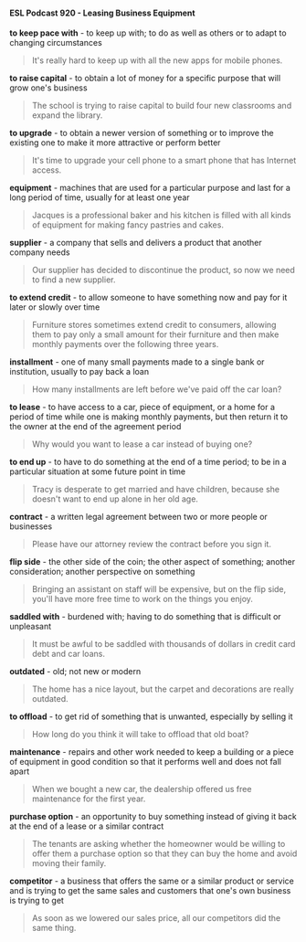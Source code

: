 #### ESL Podcast 920 - Leasing Business Equipment

**to keep pace with** - to keep up with; to do as well as others or to adapt to
changing circumstances

> It's really hard to keep up with all the new apps for mobile phones.

**to raise capital** - to obtain a lot of money for a specific purpose that will grow
one's business

> The school is trying to raise capital to build four new classrooms and expand
the library.

**to upgrade** - to obtain a newer version of something or to improve the existing
one to make it more attractive or perform better

> It's time to upgrade your cell phone to a smart phone that has Internet access.

**equipment** - machines that are used for a particular purpose and last for a long
period of time, usually for at least one year

> Jacques is a professional baker and his kitchen is filled with all kinds of
equipment for making fancy pastries and cakes.

**supplier** - a company that sells and delivers a product that another company
needs

> Our supplier has decided to discontinue the product, so now we need to find a
new supplier.

**to extend credit** - to allow someone to have something now and pay for it later
or slowly over time

> Furniture stores sometimes extend credit to consumers, allowing them to pay
only a small amount for their furniture and then make monthly payments over the
following three years.

**installment** - one of many small payments made to a single bank or institution,
usually to pay back a loan

> How many installments are left before we've paid off the car loan?

**to lease** - to have access to a car, piece of equipment, or a home for a period of
time while one is making monthly payments, but then return it to the owner at the
end of the agreement period

> Why would you want to lease a car instead of buying one?

**to end up** - to have to do something at the end of a time period; to be in a
particular situation at some future point in time

> Tracy is desperate to get married and have children, because she doesn't want
to end up alone in her old age.

**contract** - a written legal agreement between two or more people or businesses

> Please have our attorney review the contract before you sign it.

**flip side** - the other side of the coin; the other aspect of something; another
consideration; another perspective on something

> Bringing an assistant on staff will be expensive, but on the flip side, you'll have
more free time to work on the things you enjoy.

**saddled with** - burdened with; having to do something that is difficult or
unpleasant

> It must be awful to be saddled with thousands of dollars in credit card debt and
car loans.

**outdated** - old; not new or modern

> The home has a nice layout, but the carpet and decorations are really outdated.

**to offload** - to get rid of something that is unwanted, especially by selling it

> How long do you think it will take to offload that old boat?

**maintenance** - repairs and other work needed to keep a building or a piece of
equipment in good condition so that it performs well and does not fall apart

> When we bought a new car, the dealership offered us free maintenance for the
first year.

**purchase option** - an opportunity to buy something instead of giving it back at
the end of a lease or a similar contract

> The tenants are asking whether the homeowner would be willing to offer them a
purchase option so that they can buy the home and avoid moving their family.

**competitor** - a business that offers the same or a similar product or service and
is trying to get the same sales and customers that one's own business is trying to
get

> As soon as we lowered our sales price, all our competitors did the same thing.

